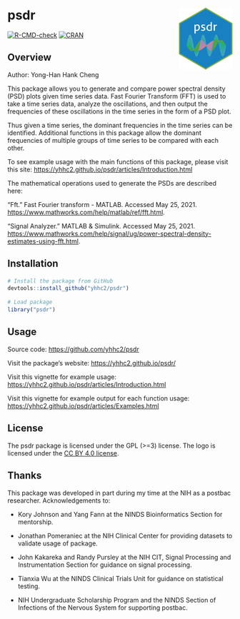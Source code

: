 
<!-- README.md is generated from README.Rmd. Please edit that file -->

# psdr <a href='https://yhhc2.github.io/psdr/'><img src='man/figures/logo.png' align="right" height="139" /></a>

<!-- badges: start -->

[![R-CMD-check](https://github.com/yhhc2/psdr/workflows/R-CMD-check/badge.svg)](https://github.com/yhhc2/psdr/actions)
[![CRAN](https://www.r-pkg.org/badges/version/psdr)](https://CRAN.R-project.org/package=psdr)
<!-- badges: end -->

## Overview

Author: Yong-Han Hank Cheng

This package allows you to generate and compare power spectral density
(PSD) plots given time series data. Fast Fourier Transform (FFT) is used
to take a time series data, analyze the oscillations, and then output
the frequencies of these oscillations in the time series in the form of
a PSD plot.

Thus given a time series, the dominant frequencies in the time series
can be identified. Additional functions in this package allow the
dominant frequencies of multiple groups of time series to be compared
with each other.

To see example usage with the main functions of this package, please
visit this site:
<https://yhhc2.github.io/psdr/articles/Introduction.html>

The mathematical operations used to generate the PSDs are described
here:

“Fft.” Fast Fourier transform - MATLAB. Accessed May 25, 2021.
<https://www.mathworks.com/help/matlab/ref/fft.html>.

“Signal Analyzer.” MATLAB & Simulink. Accessed May 25, 2021.
<https://www.mathworks.com/help/signal/ug/power-spectral-density-estimates-using-fft.html>.

## Installation

``` r
# Install the package from GitHub
devtools::install_github("yhhc2/psdr")
```

``` r
# Load package
library("psdr")
```

## Usage

Source code: <https://github.com/yhhc2/psdr>

Visit the package’s website: <https://yhhc2.github.io/psdr/>

Visit this vignette for example usage:
<https://yhhc2.github.io/psdr/articles/Introduction.html>

Visit this vignette for example output for each function usage:
<https://yhhc2.github.io/psdr/articles/Examples.html>

## License

The psdr package is licensed under the GPL (\>=3) license. The logo is
licensed under the
<a href='https://creativecommons.org/licenses/by/4.0/'> CC BY 4.0
license</a>.

## Thanks

This package was developed in part during my time at the NIH as a
postbac researcher. Acknowledgements to:

  - Kory Johnson and Yang Fann at the NINDS Bioinformatics Section for
    mentorship.

  - Jonathan Pomeraniec at the NIH Clinical Center for providing
    datasets to validate usage of package.

  - John Kakareka and Randy Pursley at the NIH CIT, Signal Processing
    and Instrumentation Section for guidance on signal processing.

  - Tianxia Wu at the NINDS Clinical Trials Unit for guidance on
    statistical testing.

  - NIH Undergraduate Scholarship Program and the NINDS Section of
    Infections of the Nervous System for supporting postbac.

